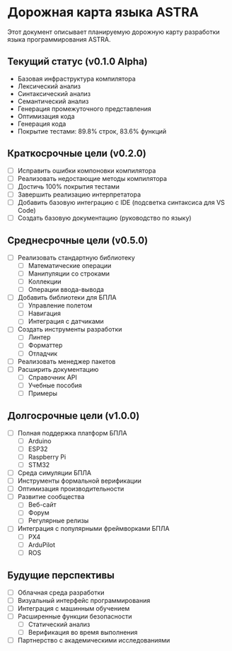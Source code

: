 # Дорожная карта языка ASTRA

Этот документ описывает планируемую дорожную карту разработки языка программирования ASTRA.

## Текущий статус (v0.1.0 Alpha)

- Базовая инфраструктура компилятора
- Лексический анализ
- Синтаксический анализ
- Семантический анализ
- Генерация промежуточного представления
- Оптимизация кода
- Генерация кода
- Покрытие тестами: 89.8% строк, 83.6% функций

## Краткосрочные цели (v0.2.0)

- [ ] Исправить ошибки компоновки компилятора
- [ ] Реализовать недостающие методы компилятора
- [ ] Достичь 100% покрытия тестами
- [ ] Завершить реализацию интерпретатора
- [ ] Добавить базовую интеграцию с IDE (подсветка синтаксиса для VS Code)
- [ ] Создать базовую документацию (руководство по языку)

## Среднесрочные цели (v0.5.0)

- [ ] Реализовать стандартную библиотеку
  - [ ] Математические операции
  - [ ] Манипуляции со строками
  - [ ] Коллекции
  - [ ] Операции ввода-вывода
- [ ] Добавить библиотеки для БПЛА
  - [ ] Управление полетом
  - [ ] Навигация
  - [ ] Интеграция с датчиками
- [ ] Создать инструменты разработки
  - [ ] Линтер
  - [ ] Форматтер
  - [ ] Отладчик
- [ ] Реализовать менеджер пакетов
- [ ] Расширить документацию
  - [ ] Справочник API
  - [ ] Учебные пособия
  - [ ] Примеры

## Долгосрочные цели (v1.0.0)

- [ ] Полная поддержка платформ БПЛА
  - [ ] Arduino
  - [ ] ESP32
  - [ ] Raspberry Pi
  - [ ] STM32
- [ ] Среда симуляции БПЛА
- [ ] Инструменты формальной верификации
- [ ] Оптимизация производительности
- [ ] Развитие сообщества
  - [ ] Веб-сайт
  - [ ] Форум
  - [ ] Регулярные релизы
- [ ] Интеграция с популярными фреймворками БПЛА
  - [ ] PX4
  - [ ] ArduPilot
  - [ ] ROS

## Будущие перспективы

- [ ] Облачная среда разработки
- [ ] Визуальный интерфейс программирования
- [ ] Интеграция с машинным обучением
- [ ] Расширенные функции безопасности
  - [ ] Статический анализ
  - [ ] Верификация во время выполнения
- [ ] Партнерство с академическими исследованиями